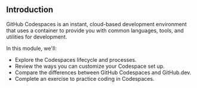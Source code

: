 ## Introduction

GitHub Codespaces is an instant, cloud-based development environment that uses a container to provide you with common languages, tools, and utilities for development.

In this module, we'll:

* Explore the Codespaces lifecycle and processes.
* Review the ways you can customize your Codespace set up.
* Compare the differences between GitHub Codespaces and GitHub.dev.
* Complete an exercise to practice coding in Codespaces.
